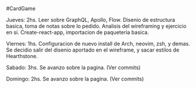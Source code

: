 #CardGame

Jueves: 2hs.
	Leer sobre GraphQL, Apollo, Flow.
	Disenio de estructura basica, toma de notas sobre lo pedido.
	Analisis del wireframing y ejercicio en si.
	Create-react-app, importacion de paqueteria basica.

Viernes: 1hs.
	Configuracion de nuevo install de Arch, neovim, zsh, y demas.
	Se decidio salir del disenio aportado en el wireframe, y sacar estilos de Hearthstone.

Sabado: 3hs.
	Se avanzo sobre la pagina. (Ver commits)

Domingo: 2hs.
	Se avanzo sobre la pagina. (Ver commits)
